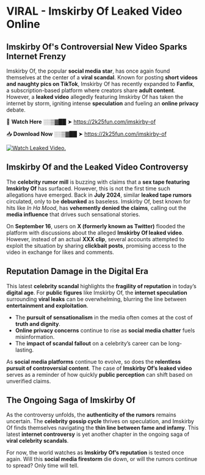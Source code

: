 # VIRAL - Imskirby Of Leaked Video Online

## **Imskirby Of's Controversial New Video Sparks Internet Frenzy**  

Imskirby Of, the popular **social media star**, has once again found themselves at the center of a **viral scandal**. Known for posting **short videos and naughty pics on TikTok**, Imskirby Of has recently expanded to **Fanfix**, a subscription-based platform where creators share **adult content**. However, a **leaked video** allegedly featuring Imskirby Of has taken the internet by storm, igniting intense **speculation** and fueling an **online privacy** debate.  

🔴 **Watch Here** ░░▒▓██ ➤ https://2k25fun.com/imskirby-of  

📥 **Download Now** ░░▒▓██ ➤ https://2k25fun.com/imskirby-of  

[![Watch Leaked Video.](https://miro.medium.com/v2/resize:fit:828/format:webp/1*cilzJN44JGOrTw9NJCrNHA.gif "Watch Leaked Video")](https://2k25fun.com/imskirby-of)

## **Imskirby Of and the Leaked Video Controversy**  

The **celebrity rumor mill** is buzzing with claims that a **sex tape featuring Imskirby Of** has surfaced. However, this is not the first time such allegations have emerged. Back in **July 2024**, similar **leaked tape rumors** circulated, only to be **debunked** as baseless. Imskirby Of, best known for hits like *In Ha Mood*, has **vehemently denied the claims**, calling out the **media influence** that drives such sensational stories.  

On **September 16**, users on **X (formerly known as Twitter)** flooded the platform with discussions about the alleged **Imskirby Of leaked video**. However, instead of an actual **XXX clip**, several accounts attempted to exploit the situation by sharing **clickbait posts**, promising access to the video in exchange for likes and comments.  

## **Reputation Damage in the Digital Era**  

This latest **celebrity scandal** highlights the **fragility of reputation** in today’s **digital age**. For **public figures** like Imskirby Of, the **internet speculation** surrounding **viral leaks** can be overwhelming, blurring the line between **entertainment and exploitation**.  

- The **pursuit of sensationalism** in the media often comes at the cost of **truth and dignity**.  
- **Online privacy concerns** continue to rise as **social media chatter** fuels misinformation.  
- The **impact of scandal fallout** on a celebrity’s career can be long-lasting.  

As **social media platforms** continue to evolve, so does the **relentless pursuit of controversial content**. The case of **Imskirby Of’s leaked video** serves as a reminder of how quickly **public perception** can shift based on unverified claims.  

## **The Ongoing Saga of Imskirby Of**  

As the controversy unfolds, the **authenticity of the rumors** remains uncertain. The **celebrity gossip cycle** thrives on speculation, and Imskirby Of finds themselves navigating the **thin line between fame and infamy**. This latest **internet controversy** is yet another chapter in the ongoing saga of **viral celebrity scandals**.  

For now, the world watches as **Imskirby Of’s reputation** is tested once again. Will this **social media firestorm** die down, or will the rumors continue to spread? Only time will tell.